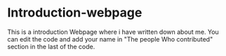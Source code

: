 # Introduction-webpage
This is a introduction Webpage where i have written down about me. You can edit the code and add your name in "The people Who contributed" section in the last of the code.
